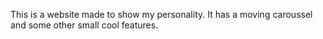 This is a website made to show my personality. It has a moving caroussel and some other small cool features.
